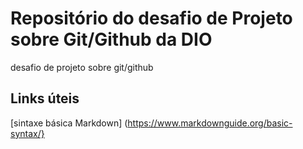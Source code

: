 # Repositório do desafio de Projeto sobre Git/Github da DIO
desafio de projeto sobre git/github

## Links úteis
[sintaxe básica Markdown] (https://www.markdownguide.org/basic-syntax/}
